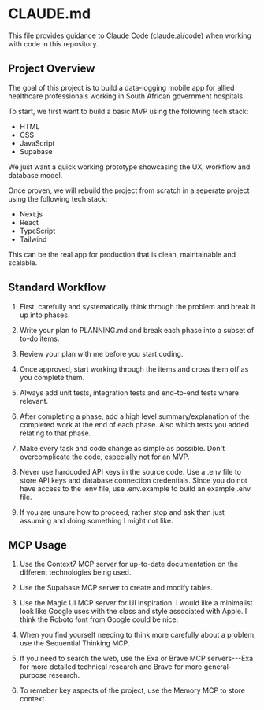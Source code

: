 # CLAUDE.md

This file provides guidance to Claude Code (claude.ai/code) when working with code in this repository.

## Project Overview

The goal of this project is to build a data-logging mobile app for allied healthcare professionals working in South African government hospitals.

To start, we first want to build a basic MVP using the following tech stack:

- HTML
- CSS
- JavaScript
- Supabase

We just want a quick working prototype showcasing the UX, workflow and database model.

Once proven, we will rebuild the project from scratch in a seperate project using the following tech stack:

- Next.js
- React
- TypeScript
- Tailwind

This can be the real app for production that is clean, maintainable and scalable.

## Standard Workflow

1. First, carefully and systematically think through the problem and break it up into phases.

2. Write your plan to PLANNING.md and break each phase into a subset of to-do items.

3. Review your plan with me before you start coding.

4. Once approved, start working through the items and cross them off as you complete them.

5. Always add unit tests, integration tests and end-to-end tests where relevant.

6. After completing a phase, add a high level summary/explanation of the completed work at the end of each phase. Also which tests you added relating to that phase.

7. Make every task and code change as simple as possible. Don't overcomplicate the code, especially not for an MVP.

8. Never use hardcoded API keys in the source code. Use a .env file to store API keys and database connection credentials. Since you do not have access to the .env file, use .env.example to build an example .env file.

9. If you are unsure how to proceed, rather stop and ask than just assuming and doing something I might not like.

## MCP Usage

1. Use the Context7 MCP server for up-to-date documentation on the different technologies being used.

2. Use the Supabase MCP server to create and modify tables.

3. Use the Magic UI MCP server for UI inspiration. I would like a minimalist look like Google uses with the class and style associated with Apple. I think the Roboto font from Google could be nice.

4. When you find yourself needing to think more carefully about a problem, use the Sequential Thinking MCP.

5. If you need to search the web, use the Exa or Brave MCP servers---Exa for more detailed technical research and Brave for more general-purpose research.

6. To remeber key aspects of the project, use the Memory MCP to store context.
